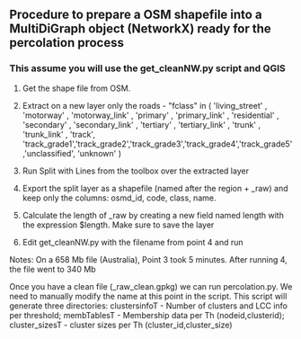 ## Procedure to prepare a OSM shapefile into a MultiDiGraph object (NetworkX) ready for the percolation process

### This assume you will use the get_cleanNW.py script and QGIS

1. Get the shape file from OSM.
2. Extract on a new layer only the roads - 
"fclass" in ( 'living_street' , 'motorway' , 'motorway_link' , 'primary' , 'primary_link' , 'residential' , 'secondary' , 'secondary_link' , 'tertiary' , 'tertiary_link' , 'trunk' , 'trunk_link' , 'track', 'track_grade1','track_grade2','track_grade3','track_grade4','track_grade5','unclassified', 'unknown' )

3. Run Split with Lines from the toolbox over the extracted layer
4. Export the split layer as a shapefile (named after the region + _raw) and keep only the columns: osmd_id, code, class, name.
5. Calculate the length of _raw by creating a new field named length with the expression $length. Make sure to save the layer
6. Edit get_cleanNW.py with the filename from point 4 and run

Notes: On a 658 Mb file (Australia), Point 3 took 5 minutes. After running 4, the file went to 340 Mb

Once you have a clean file (_raw_clean.gpkg) we can run percolation.py. We need to manually modify the name at this point in the script. This script will generate three directories: clustersinfoT - Number of clusters and LCC info per threshold; membTablesT - Membership data per Th (nodeid,clusterid); cluster_sizesT - cluster sizes per Th (cluster_id,cluster_size)

